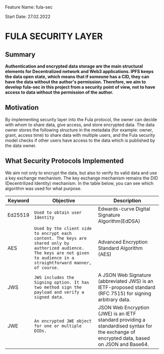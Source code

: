 Feature Name: fula-sec

Start Date: 27.02.2022

# FULA SECURITY LAYER

## Summary
**Authentication and encrypted data storage are the main structural elements for Decentralized network and Web3 applications. IPFS keeps the data open state, which means that if someone has a CID, they can have the data without the author's permission. Therefore, we aim to develop fula-sec in this project from a security point of view, not to have access to data without the permission of the author.**

## Motivation

By implementing security layer into the Fula protocol, the owner can decide with whom to share data, give access, and store encrypted data. The data owner stores the following structure in the metadata (for example: owner, grant, access time) to share data with multiple users, and the Fula security model checks if other users have access to the data which is published by the data owner.


## What Security Protocols Implemented

We aim not only to encrypt the data, but also to verify its valid data and use a key exchange mechanism. The key exchange mechanism remains the DID (Decentrilized Identity) mechanism. In the table below, you can see which algorithm was used for what purpose.

|         Keyword       |           Objective               |   Description                         |
|----------------|-------------------------------|-----------------------------|
|Ed25519		 | `Used to obtain user Identity`  |Edwards-curve Digital Signature Algorithm(EdDSA)            |
|AES          |`Used by the client side to encrypt each content. The keys are shared only by authorized audience. The keys are not given to audience in a straightforward manner, of course.`            |Advanced Encryption Standard Algorithm (AES)           |
|JWS         |`JWS includes the Signing option. It has two method sign the payload and verify a signed data. `|A JSON Web Signature (abbreviated JWS) is an IETF-proposed standard (RFC 7515) for signing arbitrary data.|
|JWE         |`An encrypted JWE object for one or multiple DIDs.`|JSON Web Encryption (JWE) is an IETF standard providing a standardised syntax for the exchange of encrypted data, based on JSON and Base64.|
